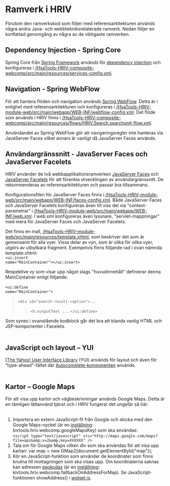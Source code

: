 # Ramverk i HRIV #

Förutom den ramverkskod som följer med referensarkitekturen används några andra Java- och webbtekniksrelaterade ramverk. Nedan följer en kortfattad genomgång av några av de viktigaste ramverken.

## Dependency Injection - Spring Core ##
Spring Core från [Spring Framework](http://www.springsource.org/about) används för [dependency injection](http://en.wikipedia.org/wiki/Dependency_injection) och konfigureras i [/HsaTools-HRIV-composite-webcomp/src/main/resources/services-config.xml](http://oppna-program.googlecode.com/svn/HsaTools/trunk/HRIV/composites/webcomp/src/main/resources/services-config.xml).

## Navigation - Spring WebFlow ##
För att hantera flöden och navigation används [Spring WebFlow](http://www.springsource.org/webflow). Detta är i enlighet med referensarkitekturen och konfigureras i [/HsaTools-HRIV-module-web/src/main/webapp/WEB-INF/webflow-config.xml](http://oppna-program-hsatools.googlecode.com/svn/HsaTools/trunk/HRIV/modules/web/src/main/webapp/WEB-INF/webflow-config.xml). Det flöde som används i HRIV finns i [/HsaTools-HRIV-composite-webcomp/src/main/resources/flows/HRIV.Search.searchunit-flow.xml](http://oppna-program-hsatools.googlecode.com/svn/HsaTools/trunk/HRIV/composites/webcomp/src/main/resources/flows/HRIV.Search.searchunit-flow.xml).

Användandet av Spring WebFlow gör att navigeringsregler inte hanteras via JavaServer Faces vilket annars är vanligt då JavaServer Faces används.

## Användargränssnitt - JavaServer Faces och JavaServer Facelets ##
HRIV använder de två webbapplikationsramverken [JavaServer Faces](http://java.sun.com/javaee/javaserverfaces/) och [JavaServer Facelets](https://facelets.dev.java.net) för att förenkla utvecklingen av användargränssnitt. De rekommenderas av referensarkitekturen och passar bra tillsammans.

Konfigurationsfilen för JavaServer Faces finns i [/HsaTools-HRIV-module-web/src/main/webapp/WEB-INF/faces-config.xml](http://oppna-program-hsatools.googlecode.com/svn/HsaTools/trunk/HRIV/modules/web/src/main/webapp/WEB-INF/faces-config.xml). Både JavaServer Faces och JavaServer Facelets konfigureras även till viss del via "context-parametrar" i [/HsaTools-HRIV-module-web/src/main/webapp/WEB-INF/web.xml](http://oppna-program-hsatools.googlecode.com/svn/HsaTools/trunk/HRIV/modules/web/src/main/webapp/WEB-INF/web.xml). I web.xml konfigureras även lyssnare, "servlet-mappningar" med mera för JavaServer Faces och JavaServer Facelets.

Det finns en mall, [/HsaTools-HRIV-module-web/src/main/resources/template.xhtml](http://oppna-program-hsatools.googlecode.com/svn/HsaTools/trunk/HRIV/modules/web/src/main/resources/template.xhtml), som beskriver det som är gemensamt för alla vyer. Vissa delar av vyn, som är olika för olika vyer, utgörs av utbytbara fragment. Exempelvis finns följande rad i ovan nämnda template.xhtml:<br>
<code>&lt;ui:insert name="MainContainer"&gt;</code><code>&lt;/ui:insert&gt;</code>

Respektive vy som visar upp något slags "huvudinnehåll" definierar denna MainContainer enligt följande:<br>
<br>
<code>&lt;ui:define name="MainContainer"&gt;</code>
<blockquote><code>&lt;div id="search-result-caption"&gt;</code> ...<br>
<blockquote><code>&lt;h:outputText ...</code>
<code>&lt;/ui:define&gt;</code></blockquote></blockquote>

Som synes i ovanstående kodblock går det bra att blanda vanlig HTML och JSP-komponenter i Facelets.<br>
<br>
<h2>JavaScript och layout – YUI</h2>
[<a href='http://developer.yahoo.com/yui/'>The Yahoo! User Interface Library</a> (YUI) används för layout och även för "type-ahead"-fältet där <a href='http://developer.yahoo.com/yui/autocomplete/'>Autocomplete-komponenten</a> används.<br>
<br>
<h2>Kartor – Google Maps</h2>
För att visa upp kartor och vägbeskrivningar används Google Maps. Detta är en tämligen lättanvänd tjänst och i HRIV fungerar det ungefär så här:<br>
<br>
<ol><li>Importera en extern JavaScript-fil från Google och skicka med den Google Maps-nyckel (är en <a href='http://code.google.com/p/oppna-program/wiki/Sokkomponenten_HsaTools_Search_composite_svc'>inställning</a>: kivtools.hriv.webcomp.googleMapsKey) som ska användas: <br><code>&lt;script type="text/javascript" src="http://maps.google.com/maps?file=api&amp;amp;v=2&amp;amp;key=XXXXXX" /&gt;</code>
</li><li>Tala om för Google Maps vilken div som ska användas för att visa upp kartan: var map = new GMap2(document.getElementById("map"));<br>
</li><li>Kör en JavaScript-funktion som använder de koordinater som finns knutna till mottagningen som ska visas upp. Om koordinaterna saknas kan adressen <a href='http://en.wikipedia.org/wiki/Geocoding'>geokodas</a> (är en <a href='http://code.google.com/p/oppna-program-hsatools/wiki/Sokkomponenten_HsaTools_Search_composite_svc'>inställning</a>: kivtools.hriv.webcomp.fallbackOnAddressForMap). Se JavaScript-funktionen showAddress() i <a href='http://oppna-program-hsatools.googlecode.com/svn/HsaTools/trunk/HRIV/composites/webcomp/src/main/resources/resources/scripts/widget.js'>widget.js</a>.